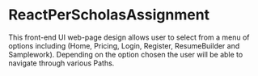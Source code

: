 # ReactPerScholasAssignment
This front-end UI web-page design allows user to select from a menu of options including (Home, Pricing, Login, Register, ResumeBuilder and Samplework).
Depending on the option chosen the user will be able to navigate through various Paths.
